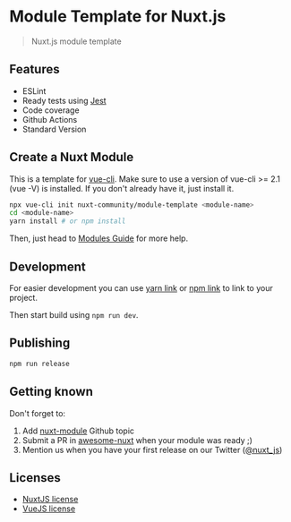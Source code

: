 # Module Template for Nuxt.js

> Nuxt.js module template

## Features

- ESLint
- Ready tests using [Jest](https://facebook.github.io/jest)
- Code coverage
- Github Actions
- Standard Version

## Create a Nuxt Module

This is a template for [vue-cli](https://github.com/vuejs/vue-cli).
Make sure to use a version of vue-cli >= 2.1 (vue -V) is installed.
If you don't already have it, just install it.

```bash
npx vue-cli init nuxt-community/module-template <module-name>
cd <module-name>
yarn install # or npm install
```

Then, just head to [Modules Guide](https://nuxtjs.org/guide/modules) for more help.

## Development

For easier development you can use [yarn link](https://yarnpkg.com/lang/en/docs/cli/link/) or [npm link](https://docs.npmjs.com/cli/link)
to link to your project.

Then start build using `npm run dev`.

## Publishing

```bash
npm run release
```

## Getting known

Don't forget to:
1. Add [nuxt-module](https://github.com/topics/nuxt-module) Github topic
2. Submit a PR in [awesome-nuxt](https://github.com/nuxt-community/awesome-nuxt) when your module was ready ;)
3. Mention us when you have your first release on our Twitter ([@nuxt_js](https://twitter.com/nuxt_js))


## Licenses

- [NuxtJS license](https://github.com/nuxt/nuxt.js/blob/dev/LICENSE)
- [VueJS license](https://github.com/vuejs/vue/blob/master/LICENSE)
